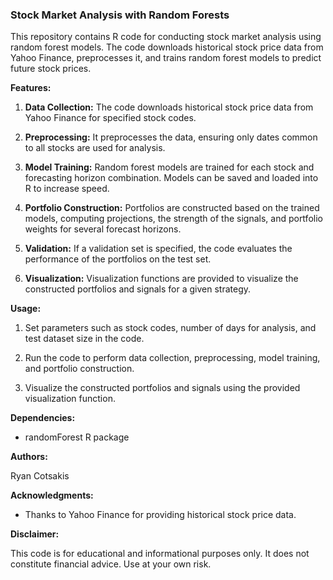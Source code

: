 ### Stock Market Analysis with Random Forests

This repository contains R code for conducting stock market analysis using random forest models. The code downloads historical stock price data from Yahoo Finance, preprocesses it, and trains random forest models to predict future stock prices. 

**Features:**

1. **Data Collection:** The code downloads historical stock price data from Yahoo Finance for specified stock codes.

2. **Preprocessing:** It preprocesses the data, ensuring only dates common to all stocks are used for analysis.

3. **Model Training:** Random forest models are trained for each stock and forecasting horizon combination. Models can be saved and loaded into R to increase speed.

4. **Portfolio Construction:** Portfolios are constructed based on the trained models, computing projections, the strength of the signals, and portfolio weights for several forecast horizons.

5. **Validation:** If a validation set is specified, the code evaluates the performance of the portfolios on the test set.

6. **Visualization:** Visualization functions are provided to visualize the constructed portfolios and signals for a given strategy.

**Usage:**

1. Set parameters such as stock codes, number of days for analysis, and test dataset size in the code.

2. Run the code to perform data collection, preprocessing, model training, and portfolio construction.

3. Visualize the constructed portfolios and signals using the provided visualization function.

**Dependencies:**

- randomForest R package

**Authors:**

Ryan Cotsakis

**Acknowledgments:**

- Thanks to Yahoo Finance for providing historical stock price data.

**Disclaimer:**

This code is for educational and informational purposes only. It does not constitute financial advice. Use at your own risk.
